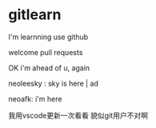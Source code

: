 # gitlearn
I'm learnning use github

welcome pull requests

OK i'm ahead of u, again

neoleesky : sky is here | ad

neoafk: i'm here 

我用vscode更新一次看看 貌似git用户不对啊
